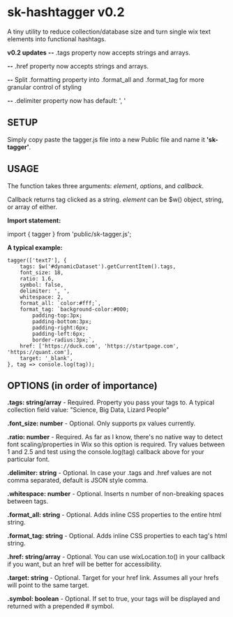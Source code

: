 # sk-hashtagger v0.2
A tiny utility to reduce collection/database size and turn single wix text elements into functional hashtags.


**v0.2 updates**
**--** .tags property now accepts strings and arrays.

**--** .href property now accepts strings and arrays.

**--** Split .formatting property into .format_all and .format_tag for more granular control of styling

**--** .delimiter property now has default: ', '


## SETUP

Simply copy paste the tagger.js file into a new Public file and name it **'sk-tagger'**.



## USAGE

The function takes three arguments: *element*, *options*, and *callback*.

Callback returns tag clicked as a string. *element* can be $w() object, string, or array of either.


**Import statement:**

import { tagger } from 'public/sk-tagger.js';


**A typical example:**

  	tagger(['text7'], {
		tags: $w('#dynamicDataset').getCurrentItem().tags,
		font_size: 18,
		ratio: 1.6,
		symbol: false,
		delimiter: ', ',
		whitespace: 2,
		format_all: `color:#fff;`,
		format_tag: `background-color:#000;
			padding-top:3px;
			padding-bottom:3px;
			padding-right:6px;
			padding-left:6px;
			border-radius:3px;`,
		href: ['https://duck.com', 'https://startpage.com', 'https://quant.com'],
		target: '_blank',
	}, tag => console.log(tag));



## OPTIONS (in order of importance)


**.tags: string/array** -
  Required. Property you pass your tags to. A typical collection field value:
  "Science, Big Data, Lizard People"
  

**.font_size: number** -
  Optional. Only supports px values currently.
  
  
**.ratio: number** -
  Required. As far as I know, there's no native way to detect font scaling/properties in Wix so this option is required. Try values between 1 and 2.5 and test using the console.log(tag) callback above for your particular font.
  
  
**.delimiter: string** -
  Optional. In case your .tags and .href values are not comma separated, default is JSON style comma.
  
  
**.whitespace: number** -
  Optional. Inserts n number of non-breaking spaces between tags.
  
  
**.format_all: string** -
  Optional. Adds inline CSS properties to the entire html string.
  
  
**.format_tag: string** -
  Optional. Adds inline CSS properties to each tag's html string.
  
  
**.href: string/array** -
  Optional. You can use wixLocation.to() in your callback if you want, but an href will be better for accessibility.
  
  
**.target: string** -
  Optional. Target for your href link. Assumes all your hrefs will point to the same target.
  
  
**.symbol: boolean** -
  Optional. If set to true, your tags will be displayed and returned with a prepended # symbol.
